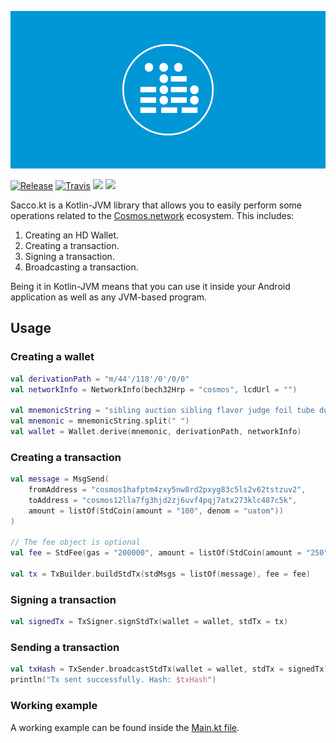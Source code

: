![](.img/logo.jpg)

[![Release](https://jitpack.io/v/commercionetwork/sacco.kt.svg)](https://jitpack.io/#commercionetwork/sacco.kt)
[![Travis](https://img.shields.io/travis/com/commercionetwork/sacco.kt)](https://travis-ci.org/commercionetwork/sacco.kt)
![](https://img.shields.io/badge/compatible-Kotlin-blue)
![](https://img.shields.io/badge/compatible-JVM-blue)

Sacco.kt is a Kotlin-JVM library that allows you to easily perform some operations related to the
[Cosmos.network](https://cosmos.network) ecosystem. This includes:

1. Creating an HD Wallet.
2. Creating a transaction.
3. Signing a transaction. 
4. Broadcasting a transaction. 

Being it in Kotlin-JVM means that you can use it inside your Android application as well as any JVM-based program. 

## Usage
### Creating a wallet
```kotlin
val derivationPath = "m/44'/118'/0'/0/0"
val networkInfo = NetworkInfo(bech32Hrp = "cosmos", lcdUrl = "")

val mnemonicString = "sibling auction sibling flavor judge foil tube dust work mixed crush action menu property project ride crouch hat mom scale start ill spare panther"
val mnemonic = mnemonicString.split(" ")
val wallet = Wallet.derive(mnemonic, derivationPath, networkInfo)
```  

### Creating a transaction
```kotlin
val message = MsgSend(
    fromAddress = "cosmos1hafptm4zxy5nw8rd2pxyg83c5ls2v62tstzuv2",
    toAddress = "cosmos12lla7fg3hjd2zj6uvf4pqj7atx273klc487c5k",
    amount = listOf(StdCoin(amount = "100", denom = "uatom"))
)

// The fee object is optional
val fee = StdFee(gas = "200000", amount = listOf(StdCoin(amount = "250", denom = "uatom")))

val tx = TxBuilder.buildStdTx(stdMsgs = listOf(message), fee = fee)
```

### Signing a transaction
```kotlin
val signedTx = TxSigner.signStdTx(wallet = wallet, stdTx = tx)
```

### Sending a transaction
```kotlin
val txHash = TxSender.broadcastStdTx(wallet = wallet, stdTx = signedTx)
println("Tx sent successfully. Hash: $txHash")
```

### Working example
A working example can be found inside the [Main.kt file](src/test/kotlin/network/commercio/sacco/examples/Main.kt).